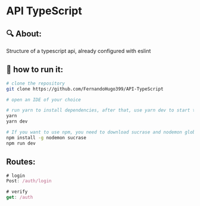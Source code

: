 # API TypeScript

## :mag: About: 
Structure of a typescript api, already configured with eslint
<br>



## 👷 how to run it:
```bash
# clone the repository
git clone https://github.com/FernandoHugo399/API-TypeScript

# open an IDE of your choice

# run yarn to install dependencies, after that, use yarn dev to start the server
yarn
yarn dev

# If you want to use npm, you need to download sucrase and nodemon globally, after that, use npm run dev to start the server
npm install -g nodemon sucrase
npm run dev
```


## Routes:
```js
# login
Post: /auth/login

# verify
get: /auth

```
